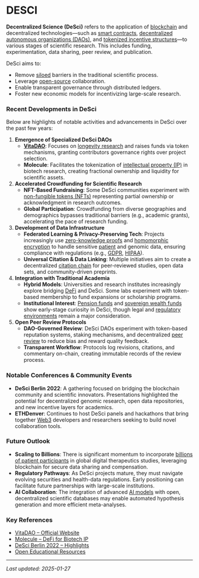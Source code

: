 # DESCI

**Decentralized Science (DeSci)** refers to the application of [blockchain](../CRYPTO/CRYPTOCURRENCIES.MD) and decentralized technologies—such as [smart contracts](../TECHNOLOGY/smart_contracts.md), [decentralized autonomous organizations (DAOs)](daos.md), and [tokenized incentive structures](../CRYPTO/tokens.md)—to various stages of scientific research. This includes funding, experimentation, data sharing, peer review, and publication.

DeSci aims to:

* Remove [siloed](broken-reference) barriers in the traditional scientific process.
* Leverage [open-source](../space/nasa.md) collaboration.
* Enable transparent governance through distributed ledgers.
* Foster new economic models for incentivizing large-scale research.

### Recent Developments in DeSci

Below are highlights of notable activities and advancements in DeSci over the past few years:

1. **Emergence of Specialized DeSci DAOs**
   * [**VitaDAO**](https://www.vitadao.com/): Focuses on [longevity research](vault.md) and raises funds via token mechanisms, granting contributors governance rights over project selection.
   * **Molecule**: Facilitates the tokenization of [intellectual property (IP)](technical_writing.md) in biotech research, creating fractional ownership and liquidity for scientific assets.
2. **Accelerated Crowdfunding for Scientific Research**
   * **NFT-Based Fundraising**: Some DeSci communities experiment with [non-fungible tokens (NFTs)](nfts.md) representing partial ownership or acknowledgment in research outcomes.
   * **Global Participation**: Crowdfunding from diverse geographies and demographics bypasses traditional barriers (e.g., academic grants), accelerating the pace of research funding.
3. **Development of Data Infrastructure**
   * **Federated Learning & Privacy-Preserving Tech**: Projects increasingly use [zero-knowledge proofs](../TECHNOLOGY/zero_knowledge_proofs.md) and [homomorphic encryption](../HOMOMORPHIC_ENCRYPTION.md) to handle sensitive [patient](../strategy/economic_threshold.md) and genomic data, ensuring compliance with regulations (e.g., [GDPR](../GDPR.md), [HIPAA](https://en.wikipedia.org/wiki/Health_Insurance_Portability_and_Accountability_Act)).
   * **Universal Citation & Data Linking**: Multiple initiatives aim to create a decentralized [citation chain](../AI/citation_chain.md) for peer-reviewed studies, open data sets, and community-driven preprints.
4. **Integration with Traditional Academia**
   * **Hybrid Models**: Universities and research institutes increasingly explore bridging [DeFi](../CRYPTO/DEFI.MD) and DeSci. Some labs experiment with token-based membership to fund expansions or scholarship programs.
   * **Institutional Interest**: [Pension funds](pension_funds.md) and [sovereign wealth funds](broken-reference) show early-stage curiosity in DeSci, though legal and [regulatory environments](../governance/regulatory_environments.md) remain a major consideration.
5. **Open Peer Review Protocols**
   * **DAO-Governed Review**: DeSci DAOs experiment with token-based reputation systems, staking mechanisms, and decentralized [peer review](../PEER_REVIEW_PROTOCOLS.md) to reduce bias and reward quality feedback.
   * **Transparent Workflow**: Protocols log revisions, citations, and commentary on-chain, creating immutable records of the review process.

### Notable Conferences & Community Events

* **DeSci Berlin 2022**: A gathering focused on bridging the blockchain community and scientific innovators. Presentations highlighted the potential for decentralized genomic research, open data repositories, and new incentive layers for academics.
* **ETHDenver**: Continues to host DeSci panels and hackathons that bring together [Web3](../WEB3.md) developers and researchers seeking to build novel collaboration tools.

### Future Outlook

* **Scaling to Billions**: There is significant momentum to incorporate [billions of patient participants](billions_participants.md) in global digital therapeutics studies, leveraging blockchain for secure data sharing and compensation.
* **Regulatory Pathways**: As DeSci projects mature, they must navigate evolving securities and health-data regulations. Early positioning can facilitate future partnerships with large-scale institutions.
* **AI Collaboration**: The integration of advanced [AI models](evolutionary_destiny.md) with open, decentralized scientific databases may enable automated hypothesis generation and more efficient meta-analyses.

### Key References

* [VitaDAO – Official Website](https://www.vitadao.com/)
* [Molecule – DeFi for Biotech IP](https://www.molecule.to/)
* [DeSci Berlin 2022 – Highlights](https://desci.berlin/)
* [Open Educational Resources](https://en.wikipedia.org/wiki/Open_educational_resources)

***

_Last updated: 2025-01-27_
